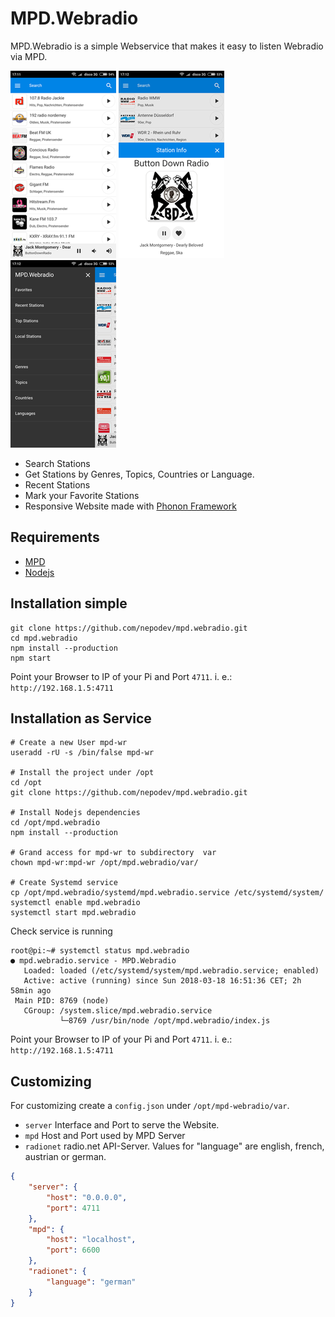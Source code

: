 # MPD.Webradio

MPD.Webradio is a simple Webservice that makes it easy to listen Webradio via MPD.

![Liste](img/01_list.png "Liste")
![Liste](img/02_info.png "Station info")
![Liste](img/03_sidepanel.png "Menu")

* Search Stations
* Get Stations by Genres, Topics, Countries or Language.
* Recent Stations
* Mark your Favorite Stations
* Responsive Website made with [Phonon Framework](http://phonon.quarkdev.com/)


## Requirements

* [MPD](https://www.musicpd.org/)
* [Nodejs](https://nodejs.org/en/)

## Installation simple

```console
git clone https://github.com/nepodev/mpd.webradio.git
cd mpd.webradio
npm install --production
npm start
```

Point your Browser to IP of your Pi and Port `4711`.
i. e.: `http://192.168.1.5:4711`

## Installation as Service

```console
# Create a new User mpd-wr
useradd -rU -s /bin/false mpd-wr

# Install the project under /opt
cd /opt
git clone https://github.com/nepodev/mpd.webradio.git

# Install Nodejs dependencies
cd /opt/mpd.webradio
npm install --production

# Grand access for mpd-wr to subdirectory  var
chown mpd-wr:mpd-wr /opt/mpd.webradio/var/

# Create Systemd service
cp /opt/mpd.webradio/systemd/mpd.webradio.service /etc/systemd/system/
systemctl enable mpd.webradio
systemctl start mpd.webradio

```

Check service is running

```console
root@pi:~# systemctl status mpd.webradio
● mpd.webradio.service - MPD.Webradio
   Loaded: loaded (/etc/systemd/system/mpd.webradio.service; enabled)
   Active: active (running) since Sun 2018-03-18 16:51:36 CET; 2h 58min ago
 Main PID: 8769 (node)
   CGroup: /system.slice/mpd.webradio.service
           └─8769 /usr/bin/node /opt/mpd.webradio/index.js
```

Point your Browser to IP of your Pi and Port `4711`.
i. e.: `http://192.168.1.5:4711`

## Customizing

For customizing create a `config.json` under `/opt/mpd-webradio/var`.

* `server` Interface and Port to serve the Website.
* `mpd` Host and Port used by MPD Server
* `radionet` radio.net API-Server. Values for "language" are english, french, austrian or german.

```json
{
    "server": {
        "host": "0.0.0.0",
        "port": 4711
    },
    "mpd": {
        "host": "localhost",
        "port": 6600
    },
    "radionet": {
        "language": "german"
    }
}
```
